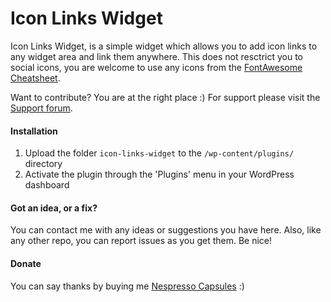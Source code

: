 # Icon Links Widget

Icon Links Widget, is a simple widget which allows you to add icon links to any widget area and link them anywhere. This does not resctrict you to social icons, you are welcome to use any icons from the [FontAwesome Cheatsheet].

Want to contribute? You are at the right place :) For support please visit the [Support forum].

#### Installation

1. Upload the folder `icon-links-widget` to the `/wp-content/plugins/` directory
2. Activate the plugin through the 'Plugins' menu in your WordPress dashboard

#### Got an idea, or a fix?

You can contact me with any ideas or suggestions you have here. Also, like any other repo, you can report issues as you get them. Be nice!

#### Donate

You can say thanks by buying me [Nespresso Capsules] :)

[FontAwesome Cheatsheet]:http://fortawesome.github.io/Font-Awesome/cheatsheet/
[Support forum]:http://wordpress.org/support/plugin/icon-links-widget
[Nespresso Capsules]:http://yusrimathews.co.za/donate/?project=icon-links-widget
